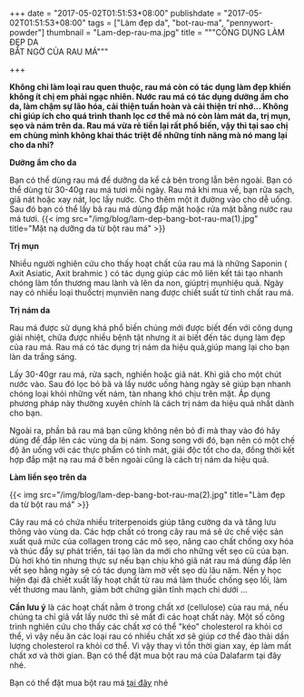 +++
date = "2017-05-02T01:51:53+08:00"
publishdate = "2017-05-02T01:51:53+08:00"
tags = ["Làm đẹp da", "bot-rau-ma", "pennywort-powder"]
thumbnail = "Lam-dep-rau-ma.jpg"
title = """CÔNG DỤNG LÀM ĐẸP DA  
BẤT NGỜ CỦA RAU MÁ"""

+++
 
**Không chỉ làm loại rau quen thuộc, rau má còn có tác dụng làm đẹp khiến không ít chị em phải ngạc nhiên. Nước rau má có tác dụng dưỡng ẩm cho da, làm chậm sự lão hóa, cải thiện tuần hoàn và cải thiện trí nhớ... Không chỉ giúp ích cho quá trình thanh lọc cơ thể mà nó còn làm mát da, trị mụn, sẹo và nám trên da. Rau má vừa rẻ tiền lại rất phổ biến, vậy thì tại sao chị em chùng mình không khai thác triệt để những tính năng mà nó mang lại cho da nhỉ?**

**Dưỡng ẩm cho da**

Bạn có thể dùng rau má để dưỡng da kể cả bên trong lẫn bên ngoài. Bạn có thể dùng từ 30-40g rau má tươi mỗi ngày. Rau má khi mua về, bạn rửa sạch, giã nát hoặc xay nát, lọc lấy nước. Cho thêm một ít đường vào cho dễ uống. Sau đó bạn có thể lấy bã rau má dùng đắp mặt hoặc rửa mặt bằng nước rau má tươi.
{{< img src="/img/blog/lam-dep-bang-bot-rau-ma(1).jpg" title="Mặt nạ dưỡng da từ bột rau má" >}}

**Trị mụn**

Nhiều người nghiên cứu cho thấy hoạt chất của rau má là những Saponin ( Axit Asiatic, Axit brahmic ) có tác dụng giúp các mô liên kết tái tạo nhanh chóng làm tổn thương mau lành và lên da non, giúptrị mụnhiệu quả. Ngày nay có nhiều loại thuốctrị mụnviên nang được chiết suất từ tinh chất rau má.

**Trị nám da**

Rau má được sử dụng khá phổ biến chúng mới được biết đến với công dụng giải nhiệt, chữa được nhiều bệnh tật nhưng ít ai biết đến tác dụng làm đẹp của rau má. Rau má có tác dụng trị nám da hiệu quả,giúp mang lại cho bạn làn da trắng sáng.

Lấy 30-40gr rau má, rửa sạch, nghiền hoặc giã nát. Khi giã cho một chút nước vào. Sau đó lọc bỏ bã và lấy nước uống hàng ngày sẽ giúp bạn nhanh chóng loại khỏi những vết nám, tàn nhang khó chịu trên mặt. Áp dụng phương pháp này thường xuyên chính là cách trị nám da hiệu quả nhất dành cho bạn.

Ngoài ra, phần bã rau má bạn cũng không nên bỏ đi mà thay vào đó hãy dùng để đắp lên các vùng da bị nám. Song song với đó, bạn nên có một chế độ ăn uống với các thực phẩm có tính mát, giải độc tốt cho da, đồng thời kết hợp đắp mặt nạ rau má ở bên ngoài cũng là cách trị nám da hiệu quả.

**Làm liền sẹo trên da**

{{< img src="/img/blog/lam-dep-bang-bot-rau-ma(2).jpg" title="Làm đẹp da từ bột rau má" >}}

Cây rau má có chứa nhiều triterpenoids giúp tăng cường da và tăng lưu thông vào vùng da. Các hợp chất có trong cây rau má sẽ ức chế việc sản xuất quá mức của collagen trong các mô sẹo, nâng cao chất chống oxy hóa và thúc đẩy sự phát triển, tái tạo làn da mới cho những vết sẹo cũ của bạn. Dù hơi khó tin nhưng thực sự nếu bạn chịu khó giã nát rau má dùng đắp lên vết sẹo hằng ngày sẽ có tác dụng làm mờ vết sẹo dù lâu năm.
Nền y học hiện đại đã chiết xuất lấy hoạt chất từ rau má làm thuốc chống sẹo lồi, làm vết thương mau lành, giảm bớt chứng giãn tĩnh mạch chi dưới ...

**Cần lưu ý** là các hoạt chất nằm ở trong chất xơ (cellulose) của rau má, nếu chúng ta chỉ giã vắt lấy nước thì sẽ mất đi các hoạt chất này. Một số công trình nghiên cứu cho thấy các chất xơ có thể "kéo" cholesterol ra khỏi cơ thể, vì vậy nếu ăn các loại rau có nhiều chất xơ sẽ giúp cơ thể đào thải dần lượng cholesterol ra khỏi cơ thể. Vì vậy thay vì tồn thời gian xay, ép làm mất chất xơ và thời gian. Bạn có thể đặt mua bột rau má của Dalafarm tại đây nhé.

Bạn có thể đặt mua bột rau má [tại đây](/san-pham/bột-rau-má-100g/) nhé
